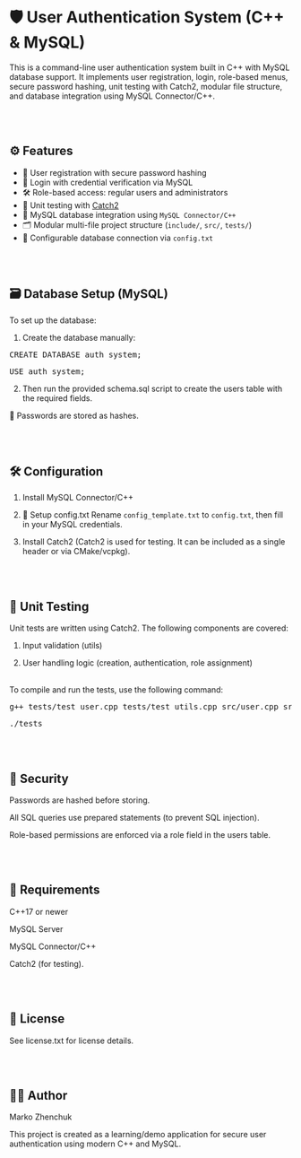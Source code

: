
# 🛡️ User Authentication System (C++ & MySQL)

This is a command-line user authentication system built in C++ with MySQL database support. It implements user registration, login, role-based menus, secure password hashing, unit testing with Catch2, modular file structure, and database integration using MySQL Connector/C++.

<br><br>
## ⚙️ Features

- 🔐 User registration with secure password hashing
- 🔑 Login with credential verification via MySQL
- 🛠️ Role-based access: regular users and administrators
- 🧪 Unit testing with [Catch2](https://github.com/catchorg/Catch2)
- 🔄 MySQL database integration using `MySQL Connector/C++`
- 🗂️ Modular multi-file project structure (`include/`, `src/`, `tests/`)
- 🔧 Configurable database connection via `config.txt`

<br><br>
## 🗃️ Database Setup (MySQL)
To set up the database:

1. Create the database manually:

<pre>CREATE DATABASE auth_system;</pre>

<pre>USE auth_system;</pre>

2. Then run the provided schema.sql script to create the users table with the required fields.

🔐 Passwords are stored as hashes.

<br><br>
## 🛠️ Configuration

1. Install MySQL Connector/C++

2. 📄 Setup config.txt
Rename `config_template.txt` to `config.txt`, then fill in your MySQL credentials.

3. Install Catch2 (Catch2 is used for testing. It can be included as a single header or via CMake/vcpkg).

<br><br>
## 🧪 Unit Testing
Unit tests are written using Catch2. The following components are covered:

1. Input validation (utils)

2. User handling logic (creation, authentication, role assignment)

<br> 
To compile and run the tests, use the following command:


<pre>g++ tests/test_user.cpp tests/test_utils.cpp src/user.cpp src/utils.cpp -o tests -std=c++17</pre>

<pre>./tests</pre>

<br><br>
## 🔐 Security
Passwords are hashed before storing.

All SQL queries use prepared statements (to prevent SQL injection).

Role-based permissions are enforced via a role field in the users table.

<br><br>
## 📌 Requirements

C++17 or newer

MySQL Server

MySQL Connector/C++

Catch2 (for testing).

<br><br>
## 📝 License
See license.txt for license details.

<br><br>
## 🙋‍♂️ Author
Marko Zhenchuk

This project is created as a learning/demo application for secure user authentication using modern C++ and MySQL.
